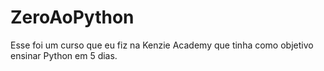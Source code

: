 # ZeroAoPython
Esse foi um curso que eu fiz na Kenzie Academy que tinha como objetivo ensinar Python em 5 dias.
